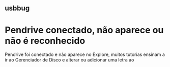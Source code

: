 ## usbbug
# Pendrive conectado, não aparece ou não é reconhecido
Pendrive foi conectado e não aparece no Explore, muitos tutorias ensinam a ir ao Gerenciador de Disco e alterar ou adicionar uma letra ao 
